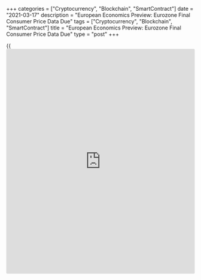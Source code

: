 +++
categories = ["Cryptocurrency", "Blockchain", "SmartContract"]
date = "2021-03-17"
description = "European Economics Preview: Eurozone Final Consumer Price Data Due"
tags = ["Cryptocurrency", "Blockchain", "SmartContract"]
title = "European Economics Preview: Eurozone Final Consumer Price Data Due"
type = "post"
+++

{{<iframe id="large-banner" src="https://www.bounty.group/#slide=7.0" width="100%" height="600" scrolling="no" style="border: 0px solid rgb(216, 221, 230); border-radius: 3px;">}}

Final consumer price data from euro area and new car registrations from
Europe are due on Wednesday, headlining a light day for the European
economic [news](https://www.letsplayfx.com/blog/forex-news-website/).

At 3.00 am ET, the European Automobile Manufacturers' Association is
slated to publish Europe's new car registration data for February.

At 4.00 am ET, HICP data is due from Austria and Slovakia.

At 5.00 am ET, average gross wages data is due from Poland. Wage growth
is seen at 4.9 percent in February versus 4.8 percent in January.

At 6.00 am ET, Eurostat publishes euro area final consumer prices for
February. The statistical office is set to confirm 0.9 percent growth in
consumer prices.

For comments and feedback [contact](https://www.playgroundfx.com/contact/): editorial@rtt[news](https://www.letsplayfx.com/blog/forex-news-website/).com

[Economic News][1]

 **What parts of the world are seeing the best (and worst) economic
performances lately? Click[here][2] to check out our [Econ Scorecard][2]
and find out! See up-to-the-moment [ranking](https://www.playgroundfx.com/blog/crypto-exchange-ranking/)s for the best and worst
performers in [GDP][3], [unemployment rate][4], [inflation][2] and much
more.**

   1. www.rtt[news](https://www.letsplayfx.com/blog/forex-news-website/).com/Content/EconomicNews.aspx
   2. www.rtt[news](https://www.letsplayfx.com/blog/forex-news-website/).com/economic-scorecard/world-rank/CPI/highest-performance.aspx
   3. www.rtt[news](https://www.letsplayfx.com/blog/forex-news-website/).com/economic-scorecard/world-rank/GDP/highest-performance.aspx
   4. www.rtt[news](https://www.letsplayfx.com/blog/forex-news-website/).com/economic-scorecard/world-rank/unemployment-rate/lowest-performance.aspx